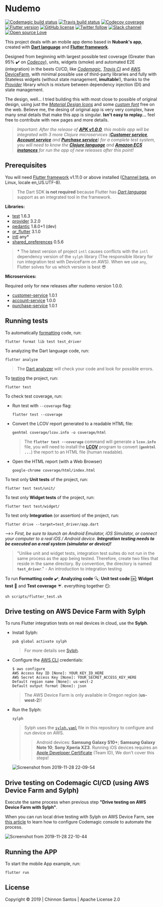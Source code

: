 # Nudemo

[![Codemagic build status](https://api.codemagic.io/apps/5de0594954bf42000aeaed79/5de83eda3b536a2191661e14/status_badge.svg)](https://codemagic.io/apps/5de0594954bf42000aeaed79/5de83eda3b536a2191661e14/latest_build) [![Travis build status](https://img.shields.io/travis/chinnonsantos/nudemo/master?logo=travis)](https://travis-ci.org/chinnonsantos/nudemo) [![Codecov coverage](https://codecov.io/gh/chinnonsantos/nudemo/branch/master/graph/badge.svg)](https://codecov.io/gh/chinnonsantos/nudemo) [![Flutter version](https://img.shields.io/badge/flutter-v1.9.1+hotfix.6-blue?logo=flutter)](https://flutter.dev/docs/get-started/install) [![GitHub license](https://img.shields.io/github/license/chinnonsantos/nudemo)](https://choosealicense.com/licenses/mit/) [![Twitter follow](https://img.shields.io/twitter/follow/chinnonsantos?label=follow&style=flat&logo=twitter)](https://twitter.com/intent/follow?screen_name=chinnonsantos) [![Slack channel](https://img.shields.io/badge/slack-%23nudemo-blueviolet?logo=slack)](https://join.slack.com/t/chinnonsantos-nudemo/signup) [![Open source Love](https://badges.frapsoft.com/os/v2/open-source.svg?v=103)](https://github.com/ellerbrock/open-source-badges/)

This project deals with an mobile app demo based in **Nubank's app**, created with **[Dart language][]** and **[Flutter framework][]**.

Designed from beginning with largest possible test coverage (Greater than 95% ✔️ on _[Codecov][]_), units, widgets (smoke) and automated E2E (integration) in the bests CI/CD, like _[Codemagic][]_, _[Travis CI][]_ and [AWS DeviceFarm], with minimal possible use of third-party libraries and fully with Stateless widgets (without state management, **imultable**!), thanks to the _[Provider][]_ library which is mixture between dependency injection (DI) and state management.

The design, well... I tried building this with most close to possible of original design, using just the _[Material Design Icons][]_ and some _[custom font][]_ free on the web. Believe me, the desing of original app is very very complex, have many smal details that make this app is singular. **Isn't easy to replay...** feel free to contribute with new pages and more details.

> _Important: After the release of **[APK v1.0.0][]**, this mobile app will be integrated with 3 more Clojure microservices (**[Customer service][]**, **[Account service][]** and **[Purchase service][]**) for a complete test system, you will need to know the **[Clojure language][]** and **[Amazon ECS instances][]** for run the app of new releases after this point!_

[Codecov]: https://codecov.io/gh/chinnonsantos/nudemo
[Codemagic]: https://codemagic.io/apps/5de0594954bf42000aeaed79/5de83eda3b536a2191661e14/latest_build
[Travis CI]: https://travis-ci.org/chinnonsantos/nudemo
[AWS DeviceFarm]: https://aws.amazon.com/pt/device-farm/
[Customer service]: https://github.com/chinnonsantos/customer-service
[Account service]: https://github.com/chinnonsantos/account-service
[Purchase service]: https://github.com/chinnonsantos/purchase-service
[Clojure language]: https://clojure.org/
[Amazon ECS instances]: https://aws.amazon.com/pt/ecs/
[Material Design Icons]: https://api.flutter.dev/flutter/material/Icons-class.html
[custom font]: https://fonts.google.com/specimen/Open+Sans
[APK v1.0.0]: https://github.com/chinnonsantos/nudemo/releases/tag/v1.0.0

## Prerequisites

You will need [Flutter framework][] v1.11.0 or above installed ([Channel beta][], on Linux, locale en_US.UTF-8).

> The Dart SDK **is not required** because Flutter has _[Dart language][]_ support as an integrated tool in the framework.

[Flutter framework]: https://flutter.dev/
[Channel beta]: https://github.com/flutter/flutter/wiki/Flutter-build-release-channels#beta
[Dart language]: https://dart.dev/

**Libraries:**

- [test][] 1.6.3
- [provider][] 3.2.0
- [pedantic][] 1.8.0+1 (dev)
- [qr_flutter][] 3.1.0
- [intl][] any*️
- [shared_preferences][] 0.5.6

> **\*** The latest version of project `intl` causes conflicts with the `intl` dependency version of the `sylph` library (The responsible library for run integration test with DeviceFarm on AWS). When we use `any`, Flutter solves for us which version is best 😎

**Microservices:**

Required only for new releases after nudemo version 1.0.0.

- [customer-service][] 1.0.1
- [account-service][] 1.0.0
- [purchase-service][] 1.0.1

[test]: https://pub.dev/packages/test
[provider]: https://pub.dev/packages/provider
[pedantic]: https://pub.dev/packages/pedantic
[qr_flutter]: https://pub.dev/packages/qr_flutter
[intl]: https://pub.dev/packages/intl
[shared_preferences]: https://pub.dev/packages/shared_preferences
[customer-service]: https://github.com/chinnonsantos/customer-service/releases
[account-service]: https://github.com/chinnonsantos/account-service/releases
[purchase-service]: https://github.com/chinnonsantos/purchase-service/releases

## Running tests

To automatically [formatting][] code, run:

    flutter format lib test test_driver

[formatting]: https://flutter.dev/docs/development/tools/formatting

To analyzing the Dart language code, run:

    flutter analyze

> The [Dart analyzer][] will check your code and look for possible errors.

[Dart analyzer]: https://flutter.dev/docs/testing/debugging#the-dart-analyzer

To [testing] the project, run:

    flutter test

[testing]: https://flutter.dev/docs/testing

To check test coverage, run:

- Run test with `--coverage` flag:

      flutter test --coverage

- Convert the LCOV report generated to a readable HTML file:

      genhtml coverage/lcov.info -o coverage/html

  > The **`flutter test --coverage`** command will generate a **`lcov.info`** file, you will need to install the **[LCOV][]** program to convert (**`genhtml ...`**) the report to an HTML file (human readable).

- Open the HTML report (with a Web Browser)

      google-chrome coverage/html/index.html

[LCOV]: http://ltp.sourceforge.net/coverage/lcov.php

To test only **Unit tests** of the project, run:

    flutter test test/unit/

To test only **Widget tests** of the project, run:

    flutter test test/widget/

To test only **Integration** (or assertion) of the project, run:

    flutter drive --target=test_driver/app.dart

_-->> First, be sure to launch an Android Emulator, iOS Simulator, or connect your computer to a real iOS / Android device. **Integration testing needs to be executed on a real system (simulator or device)!**_

> "Unlike unit and widget tests, integration test suites do not run in the same process as the app being tested. Therefore, create two files that reside in the same directory. By convention, the directory is named **`test_driver`**."
> \- An introduction to integration testing

To run **Formatting code** ✔️; **Analyzing code** 🔍; **Unit test code** 🆗; **Widget test** 📲 and **Test coverage** ☔️. everything together ⏲️:

    sh scripts/flutter_test.sh

## Drive testing on AWS Device Farm with Sylph

To runs Flutter integration tests on real devices in cloud, use the **Sylph**.

- Install Sylph:

      pub global activate sylph

    > For more details see [Sylph][].

- Configure the [AWS CLI][] credentials:

      $ aws configure
      AWS Access Key ID [None]: YOUR_KEY_ID_HERE
      AWS Secret Access Key [None]: YOUR_SECRET_ACCESS_KEY_HERE
      Default region name [None]: us-west-2
      Default output format [None]: json

    > The AWS Device Farm is only available in Oregon region (**us-west-2**)!

- Run the Sylph:

      sylph

    > Sylph uses the [`sylph.yaml`][] file in this repository to configure and run device on AWS.
    >> Android devices: **Samsung Galaxy S10+**; **Samsung Galaxy Note 10**; **Sony Xperia XZ3**.
    >> Running iOS devices requires an [Apple Developer Certificate] (Team ID), We don't cover this steps!

    ![Screenshot from 2019-11-28 22-09-54](https://user-images.githubusercontent.com/3258293/69837139-21041c80-122c-11ea-8180-de296a3281fb.png)

[Sylph]: https://github.com/mmcc007/sylph
[AWS CLI]: https://docs.aws.amazon.com/cli/latest/userguide/cli-chap-configure.html
[`sylph.yaml`]: https://github.com/chinnonsantos/nudemo/blob/master/sylph.yaml
[Apple Developer Certificate]: https://developer.apple.com/account/#/membership

## Drive testing on Codemagic CI/CD (using AWS Device Farm and Sylph)

Execute the same process when previous step **"Drive testing on AWS Device Farm with Sylph"**.

When you can run local drive testing with Sylph on AWS Device Farm, see [this article] to learn how to configure Codemagic console to automate the process.

![Screenshot from 2019-11-28 22-10-44](https://user-images.githubusercontent.com/3258293/69837305-d040f380-122c-11ea-9daf-f94a36cf7639.png)

[this article]: https://blog.codemagic.io/flutter-ci-cd-with-codemagic-sylph-aws-device-farm/

## Running the APP

To start the mobile App example, run:

    flutter run

## License

Copyright © 2019 | Chinnon Santos | Apache License 2.0
